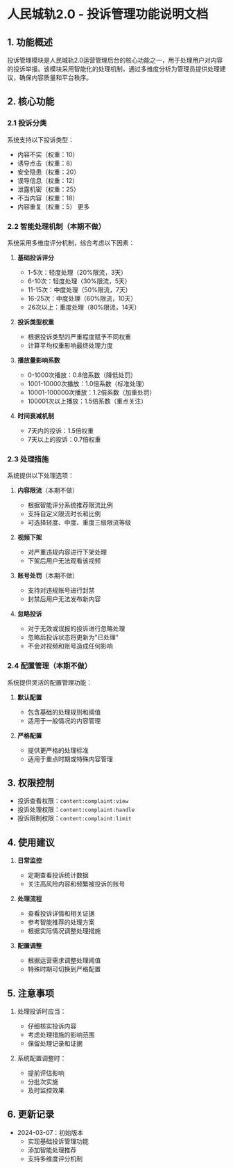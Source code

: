 # 人民城轨2.0 - 投诉管理功能说明文档

## 1. 功能概述

投诉管理模块是人民城轨2.0运营管理后台的核心功能之一，用于处理用户对内容的投诉举报。该模块采用智能化的处理机制，通过多维度分析为管理员提供处理建议，确保内容质量和平台秩序。

## 2. 核心功能

### 2.1 投诉分类
系统支持以下投诉类型：
- 内容不实（权重：10）
- 诱导点击（权重：8）
- 安全隐患（权重：20）
- 误导信息（权重：12）
- 泄露机密（权重：25）
- 不当内容（权重：18）
- 内容重复（权重：5）
更多

### 2.2 智能处理机制（本期不做）

系统采用多维度评分机制，综合考虑以下因素：

1. **基础投诉评分**
   - 1-5次：轻度处理（20%限流，3天）
   - 6-10次：轻度处理（30%限流，5天）
   - 11-15次：中度处理（50%限流，7天）
   - 16-25次：中度处理（60%限流，10天）
   - 26次以上：重度处理（80%限流，14天）

2. **投诉类型权重**
   - 根据投诉类型的严重程度赋予不同权重
   - 计算平均权重影响最终处理力度

3. **播放量影响系数**
   - 0-1000次播放：0.8倍系数（降低处罚）
   - 1001-10000次播放：1.0倍系数（标准处理）
   - 10001-100000次播放：1.2倍系数（加重处罚）
   - 100001次以上播放：1.5倍系数（重点关注）

4. **时间衰减机制**
   - 7天内的投诉：1.5倍权重
   - 7天以上的投诉：0.7倍权重

### 2.3 处理措施

系统提供以下处理选项：

1. **内容限流**（本期不做）
   - 根据智能评分系统推荐限流比例
   - 支持自定义限流时长和比例
   - 可选择轻度、中度、重度三级限流等级

2. **视频下架**
   - 对严重违规内容进行下架处理
   - 下架后用户无法观看该视频

3. **账号处罚**（本期不做）
   - 支持对违规账号进行封禁
   - 封禁后用户无法发布新内容

4. **忽略投诉**
   - 对于无效或误报的投诉进行忽略处理
   - 忽略后投诉状态将更新为"已处理"
   - 不会对视频和账号造成任何影响

### 2.4 配置管理（本期不做）

系统提供灵活的配置管理功能：

1. **默认配置**
   - 包含基础的处理规则和阈值
   - 适用于一般情况的内容管理

2. **严格配置**
   - 提供更严格的处理标准
   - 适用于重点时期或特殊内容管理

## 3. 权限控制

- 投诉查看权限：`content:complaint:view`
- 投诉处理权限：`content:complaint:handle`
- 投诉限制权限：`content:complaint:limit`

## 4. 使用建议

1. **日常监控**
   - 定期查看投诉统计数据
   - 关注高风险内容和频繁被投诉的账号

2. **处理流程**
   - 查看投诉详情和相关证据
   - 参考智能推荐的处理方案
   - 根据实际情况调整处理措施

3. **配置调整**
   - 根据运营需求调整处理阈值
   - 特殊时期可切换到严格配置

## 5. 注意事项

1. 处理投诉时应当：
   - 仔细核实投诉内容
   - 考虑处理措施的影响范围
   - 保留处理记录和证据

2. 系统配置调整时：
   - 提前评估影响
   - 分批次实施
   - 及时监控效果

## 6. 更新记录

- 2024-03-07：初始版本
  - 实现基础投诉管理功能
  - 添加智能处理推荐
  - 支持多维度评分机制 